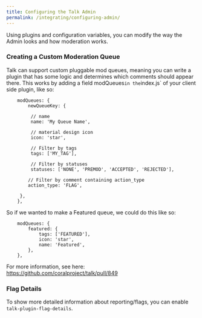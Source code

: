 ```yaml
---
title: Configuring the Talk Admin
permalink: /integrating/configuring-admin/
---
```


Using plugins and configuration variables, you can modify the way the Admin looks and how moderation works.

### Creating a Custom Moderation Queue

Talk can support custom pluggable mod queues, meaning you can write a plugin that has some logic and determines which comments should appear there. This works by adding a field modQueues` in the `index.js` of your client side plugin, like so:

```
	modQueues: {
		newQueueKey: {

		 // name
		 name: 'My Queue Name',                    

		 // material design icon
		 icon: 'star',        

		 // Filter by tags
		 tags: ['MY_TAG'],                       

		 // Filter by statuses
		 statuses: ['NONE', 'PREMOD', 'ACCEPTED', 'REJECTED'],   

		// Filter by comment containing action_type
		action_type: 'FLAG',                    

	 },
	},
```


So if we wanted to make a Featured queue, we could do this like so:

```
	modQueues: {
		featured: {
			tags: ['FEATURED'],
			icon: 'star',
			name: 'Featured',
		},
	},
```

For more information, see here: https://github.com/coralproject/talk/pull/849

### Flag Details

To show more detailed information about reporting/flags, you can enable `talk-plugin-flag-details`.
